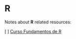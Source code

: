 # R

Notes about **R** related resources:

[ ] [Curso Fundamentos de R](https://platzi.com/clases/fundamentos-r/)